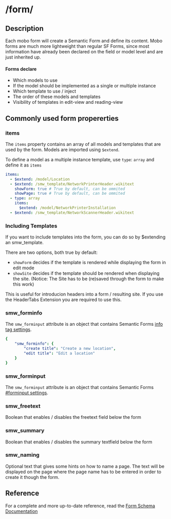 # /form/
## Description
Each mobo form will create a Semantic Form and define its content.
Mobo forms are much more lightweight than regular SF Forms,
since most information have already been declared on the field or model level and are just inherited up.

#### Forms declare
* Which models to use
* If the model should be implemented as a single or multiple instance
* Which template to use / inject
* The order of these models and templates
* Visibility of templates in edit-view and reading-view

## Commonly used form propererties
### items
The `items` property contains an array of all models and templates that are used by the form.
Models are imported using `$extend`.

To define a model as a multiple instance template, use `type`: `array` and define it as `items`
```yaml
items:
  - $extend: /model/Location
  - $extend: /smw_template/NetworkPrinterHeader.wikitext
    showForm: true # True by default, can be ommited
    showPage: true # True by default, can be ommited
  - type: array
    items:
      $extend: /model/NetworkPrinterInstallation
  - $extend: /smw_template/NetworkScannerHeader.wikitext
```

### Including Templates
If you want to include templates into the form, you can do so by $extending an smw_template.

There are two options, both true by default:

* `showForm` decides if the template is rendered while displaying the form in edit mode
* `showSite` decides if the template should be rendered when displaying the site. (Notice: The Site has to be (re)saved through the form to make this work)

This is useful for introducion headers into a form / resulting site. If you use the HeaderTabs Extension you are required to use this.

### smw_forminfo
The `smw_forminput` attribute is an object that contains Semantic Forms [info tag settings](http://www.mediawiki.org/wiki/Extension:Semantic_Forms/Defining_forms#.27info.27_tag).

```yaml
{
    "smw_forminfo": {
        "create title": "Create a new location",
        "edit title": "Edit a location"
    }
}
```

### smw_forminput
The `smw_forminput` attribute is an object that contains Semantic Forms [#forminput settings](http://www.mediawiki.org/wiki/Extension:Semantic_Forms/Defining_forms#The_.23forminput_function).

### smw_freetext
Boolean that enables / disables the freetext field below the form

### smw_summary
Boolean that enables / disables the summary textfield below the form

### smw_naming
Optional text that gives some hints on how to name a page. The text will be displayed on the page where the page name has to be entered in order to create it though the form.

## Reference
For a complete and more up-to-date reference, read the [Form Schema Documentation](../../Schemas/form-schema.md)